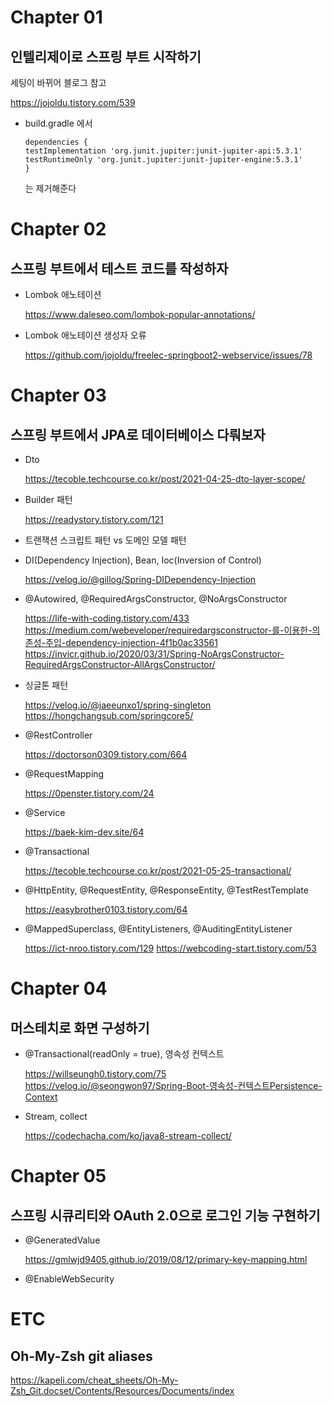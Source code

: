 # Chapter 01
## 인텔리제이로 스프링 부트 시작하기

세팅이 바뀌어 블로그 참고

https://jojoldu.tistory.com/539

- build.gradle 에서
    ```
  dependencies {
    testImplementation 'org.junit.jupiter:junit-jupiter-api:5.3.1'
    testRuntimeOnly 'org.junit.jupiter:junit-jupiter-engine:5.3.1'
  }
  ```
  는 제거해준다

# Chapter 02
## 스프링 부트에서 테스트 코드를 작성하자

- Lombok 애노테이션
  
  https://www.daleseo.com/lombok-popular-annotations/

- Lombok 애노테이션 생성자 오류

  https://github.com/jojoldu/freelec-springboot2-webservice/issues/78

# Chapter 03
## 스프링 부트에서 JPA로 데이터베이스 다뤄보자

- Dto

  https://tecoble.techcourse.co.kr/post/2021-04-25-dto-layer-scope/

- Builder 패턴

  https://readystory.tistory.com/121

- 트랜잭션 스크립트 패턴 vs 도메인 모델 패턴

- DI(Dependency Injection), Bean, Ioc(Inversion of Control)

  https://velog.io/@gillog/Spring-DIDependency-Injection

- @Autowired, @RequiredArgsConstructor, @NoArgsConstructor

  https://life-with-coding.tistory.com/433
  https://medium.com/webeveloper/requiredargsconstructor-를-이용한-의존성-주입-dependency-injection-4f1b0ac33561
  https://invicr.github.io/2020/03/31/Spring-NoArgsConstructor-RequiredArgsConstructor-AllArgsConstructor/

- 싱글톤 패턴

  https://velog.io/@jaeeunxo1/spring-singleton
  https://hongchangsub.com/springcore5/

- @RestController

  https://doctorson0309.tistory.com/664

- @RequestMapping

  https://0penster.tistory.com/24

- @Service

  https://baek-kim-dev.site/64

- @Transactional

  https://tecoble.techcourse.co.kr/post/2021-05-25-transactional/

- @HttpEntity, @RequestEntity, @ResponseEntity, @TestRestTemplate

  https://easybrother0103.tistory.com/64

- @MappedSuperclass, @EntityListeners, @AuditingEntityListener

  https://ict-nroo.tistory.com/129
  https://webcoding-start.tistory.com/53

# Chapter 04
## 머스테치로 화면 구성하기

- @Transactional(readOnly = true), 영속성 컨텍스트

  https://willseungh0.tistory.com/75
  https://velog.io/@seongwon97/Spring-Boot-영속성-컨텍스트Persistence-Context

- Stream, collect

  https://codechacha.com/ko/java8-stream-collect/

# Chapter 05
## 스프링 시큐리티와 OAuth 2.0으로 로그인 기능 구현하기

- @GeneratedValue

  https://gmlwjd9405.github.io/2019/08/12/primary-key-mapping.html

- @EnableWebSecurity

  

# ETC
## Oh-My-Zsh git aliases
https://kapeli.com/cheat_sheets/Oh-My-Zsh_Git.docset/Contents/Resources/Documents/index